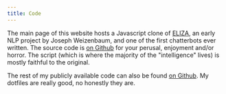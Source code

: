 ```yaml
---
title: Code
---
```


The main page of this website hosts a Javascript clone of
[ELIZA](http://en.wikipedia.org/wiki/ELIZA), an early NLP project by
Joseph Weizenbaum, and one of the first chatterbots ever written. The
source code is [on Github](https://github.com/urbanautomaton/eliza-js)
for your perusal, enjoyment and/or horror. The script (which is where
the majority of the "intelligence" lives) is mostly faithful to the
original.

The rest of my publicly available code can also be found [on
Github](https://github.com/urbanautomaton.com). My dotfiles are really
good, no honestly they are.
